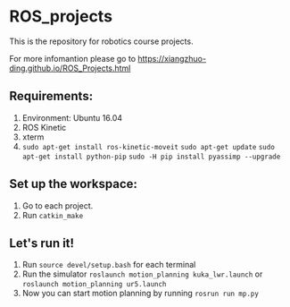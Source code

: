 # ROS_projects
This is the repository for robotics course projects.

For more infomantion please go to https://xiangzhuo-ding.github.io/ROS_Projects.html

## Requirements:
1. Environment: Ubuntu 16.04
2. ROS Kinetic
3. xterm
4. ```sudo apt-get install ros-kinetic-moveit```
    ```sudo apt-get update```
    ```sudo apt-get install python-pip```
    ```sudo -H pip install pyassimp --upgrade```

## Set up the workspace:
1. Go to each project.
2. Run ```catkin_make```

## Let's run it!
1. Run ```source devel/setup.bash``` for each terminal
2. Run the simulator 
    ```roslaunch motion_planning kuka_lwr.launch```
    or
    ```roslaunch motion_planning ur5.launch```
3. Now you can start motion planning by running
    ```rosrun run mp.py```